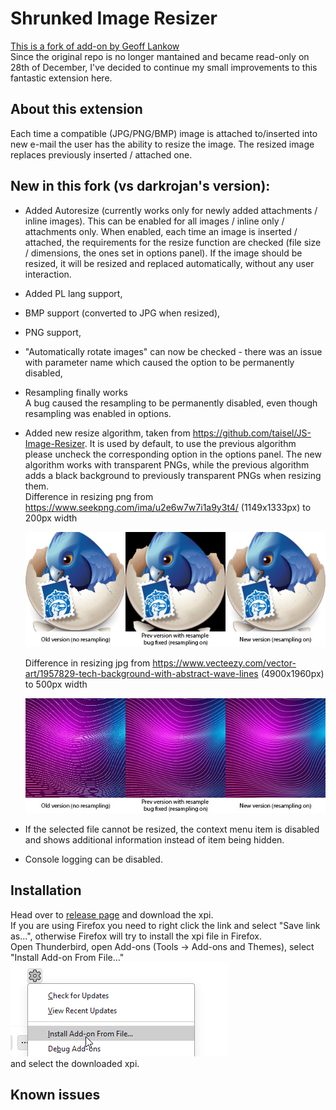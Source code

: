 # Shrunked Image Resizer

[This is a fork of add-on by Geoff Lankow](https://github.com/darktrojan/shrunked)  
Since the original repo is no longer mantained and became read-only on 28th of December, I've decided to continue my small improvements to this fantastic extension here.  

## About this extension

Each time a compatible (JPG/PNG/BMP) image is attached to/inserted into new e-mail the user has the ability to resize the image. The resized image replaces previously inserted / attached one.  

## New in this fork (vs darkrojan's version):

- Added Autoresize (currently works only for newly added attachments / inline images). This can be enabled for all images / inline only / attachments only. When enabled, each time an image is inserted / attached, the requirements for the resize function are checked (file size / dimensions, the ones set in options panel). If the image should be resized, it will be resized and replaced automatically, without any user interaction.
- Added PL lang support,
- BMP support (converted to JPG when resized),
- PNG support,
- "Automatically rotate images" can now be checked - there was an issue with parameter name which caused the option to be permanently disabled,
- Resampling finally works  
    A bug caused the resampling to be permanently disabled, even though resampling was enabled in options.  
- Added new resize algorithm, taken from https://github.com/taisel/JS-Image-Resizer.
It is used by default, to use the previous algorithm please uncheck the corresponding option in the options panel. The new algorithm works with transparent PNGs, while the previous algorithm adds a black background to previously transparent PNGs when resizing them.  
    Difference in resizing png from https://www.seekpng.com/ima/u2e6w7w7i1a9y3t4/ (1149x1333px) to 200px width

    ![png preview](/images/preview_png.png)

    Difference in resizing jpg from https://www.vecteezy.com/vector-art/1957829-tech-background-with-abstract-wave-lines (4900x1960px) to 500px width

    ![jpg preview](/images/preview_jpg.jpg)
- If the selected file cannot be resized, the context menu item is disabled and shows additional information instead of item being hidden.
- Console logging can be disabled.

## Installation
Head over to [release page](https://github.com/memeller/shrunked/releases/latest) and download the xpi. \
If you are using Firefox you need to right click the link and select "Save link as...", otherwise Firefox will try to install the xpi file in Firefox.\
Open Thunderbird, open Add-ons (Tools -> Add-ons and Themes), select "Install Add-on From File..."\
![install from file](/images/install_from_file.png)\
and select the downloaded xpi.

## Known issues
